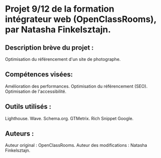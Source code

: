 # Projet 9/12 de la formation intégrateur web (OpenClassRooms), par Natasha Finkelsztajn.

## Description brève du projet : 
Optimisation du référencement d'un site de photographe.

## Compétences visées:
Amélioration des performances.
Optimisation du référencement (SEO).
Optimisation de l'accessibilité.

## Outils utilisés : 
Lighthouse.
Wave.
Schema.org.
GTMetrix.
Rich Snippet Google.

## Auteurs : 
Auteur original : OpenClassRooms.
Auteur des modifications : Natasha Finkelsztajn.